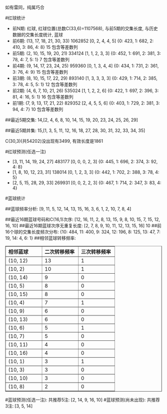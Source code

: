 <!-- 
.. title: 双色球2014023期(2014-03-04)数据分析报告
.. slug: slott-2014023-2014-03-04-report
.. date: 2014-03-05 08:00:00 UTC+08:00
.. tags: Lottery
.. link: 
.. description: 
.. type: text
-->

如有雷同，纯属巧合

<!-- TEASER_END-->

#红球统计

- 前N期: 红球, 红球位置(总数C(33,6)=1107568), 与前5期的交集长度, 与历史数据的交集长度统计, 蓝球
- 前6期: (13, 17, 18, 21, 30, 33) 1062852 [0, 2, 4, 4, 5] {0: 423, 1: 682, 2: 410, 3: 86, 4: 8} 15 包含等差数列
- 前5期: (2, 10, 15, 19, 20, 21) 334124 [1, 1, 2, 3, 3] {0: 452, 1: 691, 2: 381, 3: 78, 4: 7, 5: 1} 7 包含等差数列
- 前4期: (9, 14, 17, 23, 24, 25) 959360 [0, 1, 3, 4, 4] {0: 434, 1: 731, 2: 361, 3: 76, 4: 9} 15 包含等差数列
- 前3期: (8, 10, 15, 17, 22, 29) 893140 [1, 3, 3, 3, 3] {0: 429, 1: 714, 2: 385, 3: 78, 4: 5, 5: 1} 12 包含等差数列
- 前2期: (4, 6, 7, 10, 21, 26) 535024 [1, 1, 2, 2, 6] {0: 422, 1: 697, 2: 396, 3: 81, 4: 16, 5: 1} 16 包含等差数列
- 前1期: (7, 9, 13, 17, 21, 22) 829352 [2, 4, 5, 5, 6] {0: 403, 1: 729, 2: 381, 3: 94, 4: 7} 10 包含等差数列

##最近5期交集:
14,[2, 4, 6, 8, 10, 14, 15, 19, 20, 23, 24, 25, 26, 29]

##最近5期并集:
15,[1, 3, 5, 11, 12, 16, 18, 27, 28, 30, 31, 32, 33, 34, 35]

C(30,3)(共54202)没出现有3499, 
有效长度是1861

#红球预测(任选一注)

- [3, 11, 14, 19, 24, 27] 483177 [0, 0, 0, 2, 3] {0: 445, 1: 696, 2: 374, 3: 92, 4: 8}
- [1, 8, 10, 12, 23, 31] 138014 [0, 1, 2, 3, 3] {0: 442, 1: 702, 2: 388, 3: 78, 4: 5}
- [2, 5, 15, 28, 29, 33] 269931 [0, 0, 2, 2, 3] {0: 467, 1: 714, 2: 347, 3: 83, 4: 4}

#蓝球统计

##蓝球频率分析:
[9, 11, 5, 12, 14, 13, 15, 16, 3, 6, 1, 2, 10, 7, 8, 4]

##最近16期蓝球号码和C(16,1)次序:
[12, 16, 11, 2, 8, 13, 15, 9, 8, 10, 15, 7, 15, 12, 16, 10]
##最近16期蓝球次序无重复长度:
[2, 7, 8, 9, 10, 11, 12, 13, 15, 16] 10
##前16个球的交集长度频次分布:
{10: 484, 11: 400, 9: 324, 12: 196, 8: 125, 13: 47, 7: 19, 14: 4, 6: 1}
##相邻蓝球转移频率:
<table border="1" class="table table-striped dataframe">
  <thead>
    <tr style="text-align: left;">
      <th style="min-width: 100px;">相邻蓝球</th>
      <th style="min-width: 100px;">二次转移频率</th>
      <th style="min-width: 100px;">三次转移频率</th>
    </tr>
  </thead>
  <tbody>
    <tr>
      <td> (10, 12)</td>
      <td> 13</td>
      <td> 1</td>
    </tr>
    <tr>
      <td>  (10, 2)</td>
      <td> 10</td>
      <td> 1</td>
    </tr>
    <tr>
      <td> (10, 14)</td>
      <td>  9</td>
      <td> 0</td>
    </tr>
    <tr>
      <td>  (10, 5)</td>
      <td>  8</td>
      <td> 0</td>
    </tr>
    <tr>
      <td> (10, 15)</td>
      <td>  8</td>
      <td> 0</td>
    </tr>
    <tr>
      <td>  (10, 4)</td>
      <td>  7</td>
      <td> 1</td>
    </tr>
    <tr>
      <td>  (10, 9)</td>
      <td>  6</td>
      <td> 0</td>
    </tr>
    <tr>
      <td> (10, 13)</td>
      <td>  6</td>
      <td> 0</td>
    </tr>
    <tr>
      <td>  (10, 6)</td>
      <td>  5</td>
      <td> 1</td>
    </tr>
    <tr>
      <td>  (10, 7)</td>
      <td>  5</td>
      <td> 0</td>
    </tr>
    <tr>
      <td> (10, 11)</td>
      <td>  4</td>
      <td> 0</td>
    </tr>
    <tr>
      <td> (10, 16)</td>
      <td>  4</td>
      <td> 0</td>
    </tr>
    <tr>
      <td>  (10, 1)</td>
      <td>  3</td>
      <td> 1</td>
    </tr>
    <tr>
      <td>  (10, 3)</td>
      <td>  3</td>
      <td> 0</td>
    </tr>
    <tr>
      <td> (10, 10)</td>
      <td>  3</td>
      <td> 0</td>
    </tr>
    <tr>
      <td>  (10, 8)</td>
      <td>  2</td>
      <td> 0</td>
    </tr>
  </tbody>
</table>
#蓝球预测(任选一注):
共推荐5注: [2, 14, 9, 16, 10]
#蓝球预测(尚未出现):
共推荐3注: [3, 5, 14]

